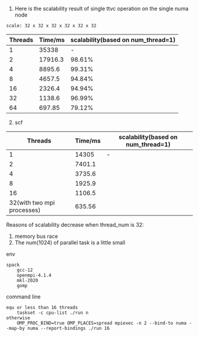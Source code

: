 1. Here is the scalability result of single ttvc operation on the single numa node
```
scale: 32 x 32 x 32 x 32 x 32 x 32
```
| Threads    | Time/ms | scalability(based on num_thread=1)|
| -------- | ------- | --------------|
| 1 | 35338  | - |
| 2 | 17916.3 | 98.61%|
| 4 | 8895.6 | 99.31% |
| 8 | 4657.5 | 94.84%|
| 16 | 2326.4 | 94.94%|
| 32 | 1138.6  | 96.99% |
| 64 | 697.85 | 79.12%|

2. scf

| Threads    | Time/ms | scalability(based on num_thread=1)|
| -------- | ------- | --------------|
| 1 | 14305 | - |
| 2 | 7401.1 |  |
| 4 | 3735.6 |  |
| 8 | 1925.9 |  |
| 16 | 1106.5 |  |
| 32(with two mpi processes) | 635.56 |   |

Reasons of scalability decrease when thread_num is 32:
1. memory bus race
2. The num(1024) of parallel task is a little small

env
```
spack
    gcc-12
    openmpi-4.1.4
    mkl-2020
    gomp
```

command line
```
equ or less than 16 threads
    taskset -c cpu-list ./run n
otherwise
    OMP_PROC_BIND=true OMP_PLACES=spread mpiexec -n 2 --bind-to numa --map-by numa --report-bindings ./run 16
```